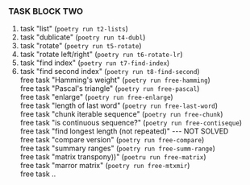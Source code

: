 ### TASK BLOCK TWO 
1. task "list" (`poetry run t2-lists`)  
2. task "dublicate" (`poetry run t4-dubl`)  
3. task "rotate" (`poetry run t5-rotate`)  
4. task "rotate left/right" (`poetry run t6-rotate-lr`)  
5. task "find index" (`poetry run t7-find-index`)  
6. task "find second index" (`poetry run t8-find-second`)  
free task "Hamming's weight" (`poetry run free-hamming`)  
free task "Pascal's triangle" (`poetry run free-pascal`)  
free task "enlarge" (`poetry run free-enlarge`)  
free task "length of last word" (`poetry run free-last-word`)  
free task "chunk iterable sequence" (`poetry run free-chunk`)  
free task "is continuous sequence?" (`poetry run free-contiseque`)  
free task "find longest length (not repeated)" --- NOT SOLVED  
free task "compare version" (`poetry run free-compare`)  
free task "summary ranges" (`poetry run free-summ-range`)  
free task "matrix transpony))" (`poetru run free-matrix`)  
free task "marror matrix" (`poetry run free-mtxmir`)  
free task ..  
